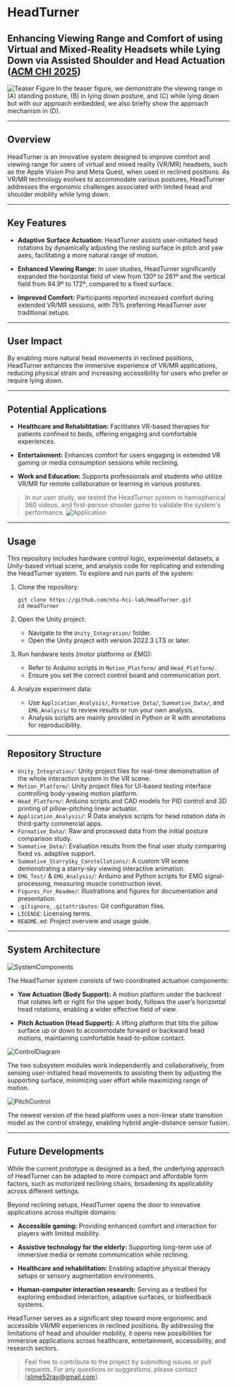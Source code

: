# HeadTurner
## Enhancing Viewing Range and Comfort of using Virtual and Mixed-Reality Headsets while Lying Down via Assisted Shoulder and Head Actuation ([ACM CHI 2025](https://dl.acm.org/doi/10.1145/3706598.3714214#fn1))

![Teaser Figure](./Figures_For_Readme/HeroImage.png)
In the teaser figure, we demonstrate the viewing range in (A) standing posture, (B) in lying down posture, and (C) while lying down but with our approach embedded, we also briefly show the approach mechanism in (D).

---
## Overview
HeadTurner is an innovative system designed to improve comfort and viewing range for users of virtual and mixed reality (VR/MR) headsets, such as the Apple Vision Pro and Meta Quest, when used in reclined positions. As VR/MR technology evolves to accommodate various postures, HeadTurner addresses the ergonomic challenges associated with limited head and shoulder mobility while lying down.

---
## Key Features
* **Adaptive Surface Actuation:** HeadTurner assists user-initiated head rotations by dynamically adjusting the resting surface in pitch and yaw axes, facilitating a more natural range of motion.​

* **Enhanced Viewing Range:** In user studies, HeadTurner significantly expanded the horizontal field of view from 130º to 261º and the vertical field from 94.9º to 172º, compared to a fixed surface.​

* **Improved Comfort:** Participants reported increased comfort during extended VR/MR sessions, with 75% preferring HeadTurner over traditional setups.

---
## User Impact
By enabling more natural head movements in reclined positions, HeadTurner enhances the immersive experience of VR/MR applications, reducing physical strain and increasing accessibility for users who prefer or require lying down.

---
## Potential Applications
* **Healthcare and Rehabilitation:** Facilitates VR-based therapies for patients confined to beds, offering engaging and comfortable experiences.​

* **Entertainment:** Enhances comfort for users engaging in extended VR gaming or media consumption sessions while reclining.​

* **Work and Education:** Supports professionals and students who utilize VR/MR for remote collaboration or learning in various postures.

> In our user study, we tested the HeadTurner system in hemispherical 360 videos, and first-person shooter game to validate the system's performance. 
![Application](./Figures_For_Readme/Application.png)

---
## Usage

This repository includes hardware control logic, experimental datasets, a Unity-based virtual scene, and analysis code for replicating and extending the HeadTurner system. To explore and run parts of the system:

1. Clone the repository:
    ```
    git clone https://github.com/ntu-hci-lab/HeadTurner.git  
    cd HeadTurner
    ```
2. Open the Unity project:

    - Navigate to the `Unity_Integration/` folder.  
    - Open the Unity project with version 2022.3 LTS or later.

3. Run hardware tests (motor platforms or EMG):

    - Refer to Arduino scripts in `Motion_Platform/` and `Head_Platform/`.  
    - Ensure you set the correct control board and communication port.

4. Analyze experiment data:

    - Use `Application_Analysis/`, `Formative_Data/`, `Summative_Data/`, and `EMG_Analysis/` to review results or run your own analysis.  
    - Analysis scripts are mainly provided in Python or R with annotations for reproducibility.

---
## Repository Structure

- `Unity_Integration/`: Unity project files for real-time demonstration of the whole interaction system in the VR scene.  
- `Motion_Platform/`: Unity project files for UI-based testing interface controlling body-yawing motion platform.  
- `Head_Platform/`: Arduino scripts and CAD models for PID control and 3D printing of pillow-pitching linear actuator.  
- `Application_Analysis/`: R Data analysis scripts for head rotation data in third-party commercial apps.  
- `Formative_Data/`: Raw and processed data from the initial posture comparison study.  
- `Summative_Data/`: Evaluation results from the final user study comparing fixed vs. adaptive support.  
- `Summative_StarrySky_Constellations/`: A custom VR scene demonstrating a starry-sky viewing interactive animation.  
- `EMG_Test/` & `EMG_Analysis/`: Arduino and Python scripts for EMG signal-processing, measuring muscle construction level.  
- `Figures_For_Readme/`: Illustrations and figures for documentation and presentation.  
- `.gitignore`, `.gitattributes`: Git configuration files.  
- `LICENSE`: Licensing terms.  
- `README.md`: Project overview and usage guide.

---
## System Architecture
![SystemComponents](./Figures_For_Readme/SystemArchitecture.png)

The HeadTurner system consists of two coordinated actuation components:

- **Yaw Actuation (Body Support):** A motion platform under the backrest that rotates left or right for the upper body, follows the user’s horizontal head rotations, enabling a wider effective field of view.

- **Pitch Actuation (Head Support):** A lifting platform that tilts the pillow surface up or down to accommodate forward or backward head motions, maintaining comfortable head-to-pillow contact.

![ControlDiagram](./Figures_For_Readme/ControlDiagram.png)

The two subsystem modules work independently and collaboratively, from sensing user-initiated head movements to assisting them by adjusting the supporting surface, minimizing user effort while maximizing range of motion.

![PitchControl](./Figures_For_Readme/PitchControl.png)

The newest version of the head platform uses a non-linear state transition model as the control strategy, enabling hybrid angle-distance sensor fusion.

---
## Future Developments
While the current prototype is designed as a bed, the underlying approach of HeadTurner can be adapted to more compact and affordable form factors, such as motorized reclining chairs, broadening its applicability across different settings.

Beyond reclining setups, HeadTurner opens the door to innovative applications across multiple domains:

- **Accessible gaming:** Providing enhanced comfort and interaction for players with limited mobility.

- **Assistive technology for the elderly:** Supporting long-term use of immersive media or remote communication while reclining.

- **Healthcare and rehabilitation:** Enabling adaptive physical therapy setups or sensory augmentation environments.

- **Human-computer interaction research:** Serving as a testbed for exploring embodied interaction, adaptive surfaces, or biofeedback systems.

HeadTurner serves as a significant step toward more ergonomic and accessible VR/MR experiences in reclined positions. By addressing the limitations of head and shoulder mobility, it opens new possibilities for immersive applications across healthcare, entertainment, accessibility, and research sectors.

> Feel free to contribute to the project by submitting issues or pull requests. For any questions or suggestions, please contact [slime52ray@gmail.com].
